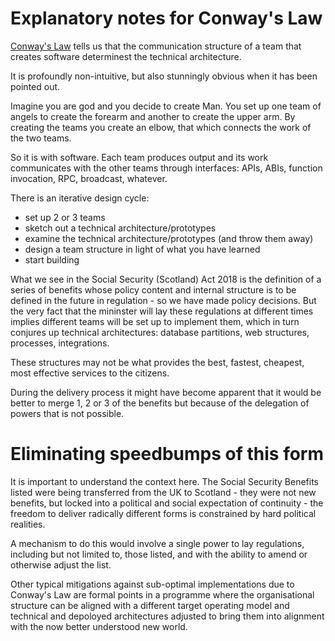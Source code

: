 # Explanatory notes for Conway's Law

[Conway's Law](https://www.melconway.com/Home/pdf/committees.pdf) tells us that the communication structure of a team that creates software determinest the technical architecture. 

It is profoundly non-intuitive, but also stunningly obvious when it has been pointed out.

Imagine you are god and you decide to create Man. You set up one team of angels to create the forearm and another to create the upper arm. By creating the teams you create an elbow, that which connects the work of the two teams.

So it is with software. Each team produces output and its work communicates with the other teams through interfaces: APIs, ABIs, function invocation, RPC, broadcast, whatever.

There is an iterative design cycle:

* set up 2 or 3 teams
* sketch out a technical architecture/prototypes
* examine the technical architecture/prototypes (and throw them away)
* design a team structure in light of what you have learned
* start building

What we see in the Social Security (Scotland) Act 2018 is the definition of a series of benefits whose policy content and internal structure is to be defined in the future in regulation - so we have made policy decisions. But the very fact that the mininster will lay these regulations at different times implies different teams will be set up to implement them, which in turn conjures up technical architectures: database partitions, web structures, processes, integrations.

These structures may not be what provides the best, fastest, cheapest, most effective services to the citizens.

During the delivery process it might have become apparent that it would be better to merge 1, 2 or 3 of the benefits but because of the delegation of powers that is not possible.

# Eliminating speedbumps of this form

It is important to understand the context here. The Social Security Benefits listed were being transferred from the UK to Scotland - they were not new benefits, but locked into a political and social expectation of continuity - the freedom to deliver radically different forms is constrained by hard political realities.

A mechanism to do this would involve a single power to lay regulations, including but not limited to, those listed, and with the ability to amend or otherwise adjust the list.

Other typical mitigations against sub-optimal implementations due to Conway's Law are formal points in a programme where the organisational structure can be aligned with a different target operating model and technical and depoloyed architectures adjusted to bring them into alignment with the now better understood new world.
